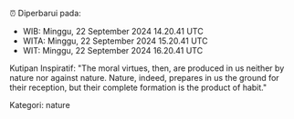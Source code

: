 ⏰ Diperbarui pada:
- WIB: Minggu, 22 September 2024 14.20.41 UTC
- WITA: Minggu, 22 September 2024 15.20.41 UTC
- WIT: Minggu, 22 September 2024 16.20.41 UTC

Kutipan Inspiratif:
"The moral virtues, then, are produced in us neither by nature nor against nature. Nature, indeed, prepares in us the ground for their reception, but their complete formation is the product of habit."


Kategori: nature

